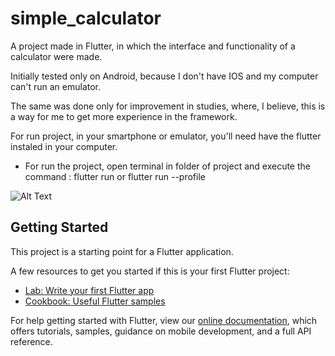 # simple_calculator
A project made in Flutter, in which the interface and functionality of a calculator were made.

Initially tested only on Android, because I don't have IOS and my computer can't run an emulator.

The same was done only for improvement in studies, where, I believe, this is a way for me to get more experience in the framework.

For run project, in your smartphone or emulator, you'll need have the flutter instaled in your computer.

- For run the project, open terminal in folder of project and execute the command : flutter run or flutter run --profile

![Alt Text](https://github.com/xandeft/Simple-Calculator-with-Flutter.git/App.jpg)


## Getting Started

This project is a starting point for a Flutter application.

A few resources to get you started if this is your first Flutter project:

- [Lab: Write your first Flutter app](https://flutter.dev/docs/get-started/codelab)
- [Cookbook: Useful Flutter samples](https://flutter.dev/docs/cookbook)

For help getting started with Flutter, view our
[online documentation](https://flutter.dev/docs), which offers tutorials,
samples, guidance on mobile development, and a full API reference.
